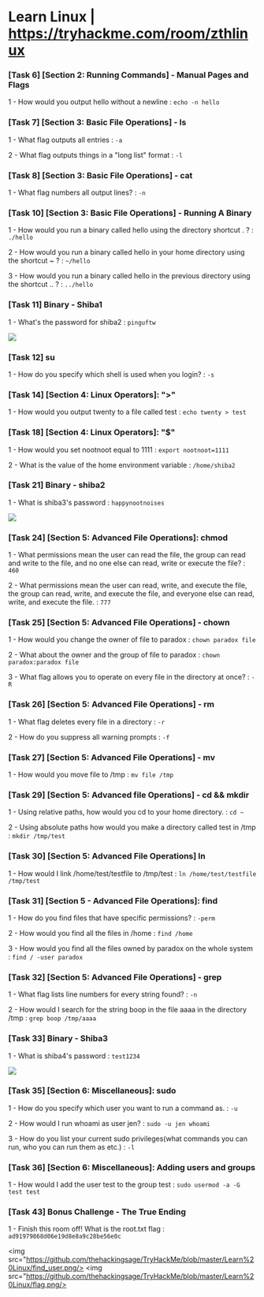 # Learn Linux | https://tryhackme.com/room/zthlinux

### [Task 6] [Section 2: Running Commands] - Manual Pages and Flags

1 - How would you output hello without a newline : `echo -n hello`

### [Task 7] [Section 3: Basic File Operations] - ls

1 - What flag outputs all entries : `-a`

2 - What flag outputs things in a "long list" format : `-l`

### [Task 8] [Section 3: Basic File Operations] - cat

1 - What flag numbers all output lines? : `-n`

### [Task 10] [Section 3: Basic File Operations] - Running A Binary

1 - How would you run a binary called hello using the directory shortcut . ? : `./hello`

2 - How would you run a binary called hello in your home directory using the shortcut ~ ? : `~/hello`

3 - How would you run a binary called hello in the previous directory using the shortcut .. ? : `../hello`

### [Task 11] Binary - Shiba1

1 - What's the password for shiba2 : `pinguftw`

<img src="https://github.com/thehackingsage/TryHackMe/blob/master/Learn%20Linux/shiba2.png"/>

### [Task 12] su

1 - How do you specify which shell is used when you login? : `-s`

### [Task 14] [Section 4: Linux Operators]: ">"

1 - How would you output twenty to a file called test : `echo twenty > test`

### [Task 18] [Section 4: Linux Operators]: "$"

1 - How would you set nootnoot equal to 1111 : `export nootnoot=1111`

2 - What is the value of the home environment variable : `/home/shiba2`

### [Task 21] Binary - shiba2

1 - What is shiba3's password : `happynootnoises`

<img src="https://github.com/thehackingsage/TryHackMe/blob/master/Learn%20Linux/shiba3.png"/>

### [Task 24] [Section 5: Advanced File Operations]: chmod

1 - What permissions mean the user can read the file, the group can read and write to the file, and no one else can read, write or execute the file? : `460`

2 - What permissions mean the user can read, write, and execute the file, the group can read, write, and execute the file, and everyone else can read, write, and execute the file. : `777`

### [Task 25] [Section 5: Advanced File Operations] - chown

1 - How would you change the owner of file to paradox : `chown paradox file`

2 - What about the owner and the group of file to paradox : `chown paradox:paradox file`

3 - What flag allows you to operate on every file in the directory at once? : `-R`

### [Task 26] [Section 5: Advanced File Operations] - rm

1 - What flag deletes every file in a directory : `-r`

2 - How do you suppress all warning prompts : `-f`

### [Task 27] [Section 5: Advanced File Operations] - mv

1 - How would you move file to /tmp : `mv file /tmp`

### [Task 29] [Section 5: Advanced file Operations] - cd && mkdir

1 - Using relative paths, how would you cd to your home directory. : `cd ~`

2 - Using absolute paths how would you make a directory called test in /tmp : `mkdir /tmp/test`

### [Task 30] [Section 5: Advanced File Operations] ln

1 - How would I link /home/test/testfile to /tmp/test : `ln /home/test/testfile /tmp/test`

### [Task 31] [Section 5 - Advanced File Operations]: find

1 - How do you find files that have specific permissions? : `-perm`

2 - How would you find all the files in /home : `find /home`

3 - How would you find all the files owned by paradox on the whole system : `find / -user paradox`

### [Task 32] [Section 5: Advanced File Operations] - grep

1 - What flag lists line numbers for every string found? : `-n`

2 - How would I search for the string boop in the file aaaa in the directory /tmp : `grep boop /tmp/aaaa`

### [Task 33] Binary - Shiba3

1 - What is shiba4's password : `test1234`

<img src="https://github.com/thehackingsage/TryHackMe/blob/master/Learn%20Linux/shiba4.png"/>

### [Task 35] [Section 6: Miscellaneous]: sudo 

1 - How do you specify which user you want to run a command as. : `-u`

2 - How would I run whoami as user jen? : `sudo -u jen whoami`

3 - How do you list your current sudo privileges(what commands you can run, who you can run them as etc.) : `-l`

### [Task 36] [Section 6: Miscellaneous]: Adding users and groups

1 - How would I add the user test to the group test : `sudo usermod -a -G test test`

### [Task 43] Bonus Challenge - The True Ending 

1 - Finish this room off! What is the root.txt flag : `ad91979868d06e19d8e8a9c28be56e0c`

<img src="https://github.com/thehackingsage/TryHackMe/blob/master/Learn%20Linux/find_user.png/>
<img src="https://github.com/thehackingsage/TryHackMe/blob/master/Learn%20Linux/flag.png/>
